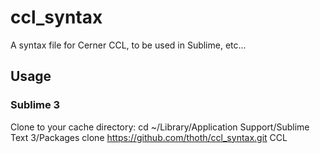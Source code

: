 ccl_syntax
==========

A syntax file for Cerner CCL, to be used in Sublime, etc...

## Usage
### Sublime 3
Clone to your cache directory:
cd ~/Library/Application Support/Sublime Text 3/Packages
clone https://github.com/thoth/ccl_syntax.git CCL
